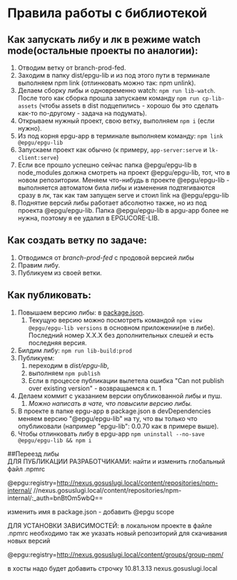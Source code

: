 # Правила работы с библиотекой

## Как запускать либу и лк в режиме watch mode(остальные проекты по аналогии):

1. Отводим ветку от branch-prod-fed.
2. Заходим в папку dist/epgu-lib и из под этого пути в терминале выполняем npm link (отлинковать можно так: npm unlink).
3. Делаем сборку либы и одновременно watch: `npm run lib-watch`. 
   После того как сборка прошла запускаем команду `npm run cp-lib-assets`
   (чтобы assets в dist подцепились - хорошо бы это сделать как-то по-другому - задача на подумать).
4. Открываем нужный проект, свою ветку, выполняем `npm i` (если нужно).
5. Из под корня epgu-app в терминале выполняем команду: `npm link @epgu/epgu-lib`
6. Запускаем проект как обычно (к примеру, `app-server:serve` и `lk-client:serve`)
7. Если все прошло успешно сейчас папка @epgu/epgu-lib в node_modules должна смотреть на проект @epgu/epgu-lib, тот, что в новом репозитории.
   Меняем что-нибудь в проекте @epgu/epgu-lib - выполняется автоматом била либы и изменения подтягиваются сразу в лк, так как там запущен serve и стоил link на @epgu/epgu-lib
8. Поднятие версий либы работает абсолютно также, но из под проекта @epgu/epgu-lib. 
   Папка @epgu/epgu-lib в apgu-app более не нужна, поэтому я ее удалил в EPGUCORE-LIB.
   
## Как создать ветку по задаче:
   
   1. Отводимся от _branch-prod-fed_ с продовой версией либы
   2. Правим либу.
   3. Публикуем из своей ветки.
   
## Как публиковать:
   
1.  Повышаем версию либы: в [package.json](package.json).
    1. Текущую версию можно посмотреть командой `npm view @epgu/epgu-lib versions` в основном приложении(не в либе). Последний номер X.X.X без дополнительных слешей и есть последняя версия.
1.  Билдим либу: `npm run lib-build:prod`
1.  Публикуем:
    1. переходим в _dist/epgu-lib_,
    2. выполняем `npm publish`
    3. Если в процессе публикации вылетела ошибка "Can not publish over existing version" - возвращаемся к п. 1
1.  Делаем коммит с указанием версии опубликованной либы и пуш.
    1. _Можно написать в чате, что повысили версию либы._
1.  В проекте в папке epgu-app в package.json в devDependencies меняем версию "@epgu/epgu-lib" на ту, что вы только что опубликовали (например "epgu-lib": 0.0.70 как в примере выше).
1.  Чтобы отлинковать либу в epgu-app `npm uninstall --no-save @epgu/epgu-lib && npm i`
   

##Переезд либы   
   ДЛЯ ПУБЛИКАЦИИ РАЗРАБОТЧИКАМИ:
   найти и изменить глобальный файл .npmrc
   
   @epgu:registry=http://nexus.gosuslugi.local/content/repositories/npm-internal/
   //nexus.gosuslugi.local/content/repositories/npm-internal/:_auth=bnBtOm5wbQ==
   
   изменить имя в package.json - добавить @epgu scope
   
   ДЛЯ УСТАНОВКИ ЗАВИСИМОСТЕЙ:
   в локальном проекте в файле .npmrc необходимо так же указать новый репозиторий для скачивания новых версий
   
   @epgu:registry=http://nexus.gosuslugi.local/content/groups/group-npm/
   
   в хосты надо будет добавить строчку 
   10.81.3.13 nexus.gosuslugi.local
